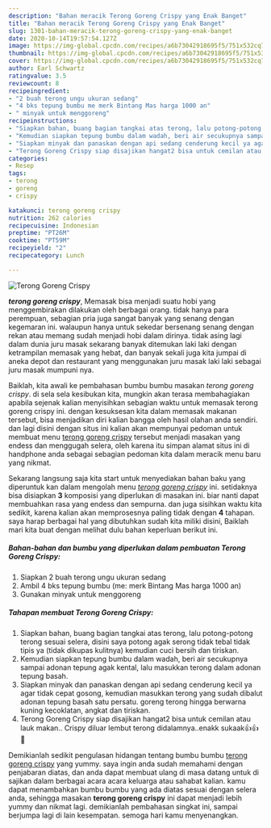 ```yaml
---
description: "Bahan meracik Terong Goreng Crispy yang Enak Banget"
title: "Bahan meracik Terong Goreng Crispy yang Enak Banget"
slug: 1301-bahan-meracik-terong-goreng-crispy-yang-enak-banget
date: 2020-10-14T19:57:54.127Z
image: https://img-global.cpcdn.com/recipes/a6b73042918695f5/751x532cq70/terong-goreng-crispy-foto-resep-utama.jpg
thumbnail: https://img-global.cpcdn.com/recipes/a6b73042918695f5/751x532cq70/terong-goreng-crispy-foto-resep-utama.jpg
cover: https://img-global.cpcdn.com/recipes/a6b73042918695f5/751x532cq70/terong-goreng-crispy-foto-resep-utama.jpg
author: Earl Schwartz
ratingvalue: 3.5
reviewcount: 8
recipeingredient:
- "2 buah terong ungu ukuran sedang"
- "4 bks tepung bumbu me merk Bintang Mas harga 1000 an"
- " minyak untuk menggoreng"
recipeinstructions:
- "Siapkan bahan, buang bagian tangkai atas terong, lalu potong-potong terong sesuai selera, disini saya potong agak serong tidak tebal tidak tipis ya (tidak dikupas kulitnya) kemudian cuci bersih dan tiriskan."
- "Kemudian siapkan tepung bumbu dalam wadah, beri air secukupnya sampai adonan tepung agak kental, lalu masukkan terong dalam adonan tepung basah."
- "Siapkan minyak dan panaskan dengan api sedang cenderung kecil ya agar tidak cepat gosong, kemudian masukkan terong yang sudah dibalut adonan tepung basah satu persatu. goreng terong hingga berwarna kuning kecoklatan, angkat dan tiriskan."
- "Terong Goreng Crispy siap disajikan hangat2 bisa untuk cemilan atau lauk makan.. Crispy diluar lembut terong didalamnya..enakk sukaak👍👍🤗"
categories:
- Resep
tags:
- terong
- goreng
- crispy

katakunci: terong goreng crispy 
nutrition: 262 calories
recipecuisine: Indonesian
preptime: "PT26M"
cooktime: "PT59M"
recipeyield: "2"
recipecategory: Lunch

---
```



![Terong Goreng Crispy](https://img-global.cpcdn.com/recipes/a6b73042918695f5/751x532cq70/terong-goreng-crispy-foto-resep-utama.jpg)

<b><i>terong goreng crispy</i></b>, Memasak bisa menjadi suatu hobi yang menggembirakan dilakukan oleh berbagai orang. tidak hanya para perempuan, sebagian pria juga sangat banyak yang senang dengan kegemaran ini. walaupun hanya untuk sekedar bersenang senang dengan rekan atau memang sudah menjadi hobi dalam dirinya. tidak asing lagi dalam dunia juru masak sekarang banyak ditemukan laki laki dengan ketrampilan memasak yang hebat, dan banyak sekali juga kita jumpai di aneka depot dan restaurant yang menggunakan juru masak laki laki sebagai juru masak mumpuni nya.



Baiklah, kita awali ke pembahasan bumbu bumbu masakan <i>terong goreng crispy</i>. di sela sela kesibukan kita, mungkin akan terasa membahagiakan apabila sejenak kalian menyisihkan sebagian waktu untuk memasak terong goreng crispy ini. dengan kesuksesan kita dalam memasak makanan tersebut, bisa menjadikan diri kalian bangga oleh hasil olahan anda sendiri. dan lagi disini dengan situs ini kalian akan mempunyai pedoman untuk membuat menu <u>terong goreng crispy</u> tersebut menjadi masakan yang endess dan menggugah selera, oleh karena itu simpan alamat situs ini di handphone anda sebagai sebagian pedoman kita dalam meracik menu baru yang nikmat.


Sekarang langsung saja kita start untuk menyediakan bahan baku yang diperuntuk kan dalam mengolah menu <u><i>terong goreng crispy</i></u> ini. setidaknya bisa disiapkan <b>3</b> komposisi yang diperlukan di masakan ini. biar nanti dapat membuahkan rasa yang endess dan sempurna. dan juga sisihkan waktu kita sedikit, karena kalian akan memprosesnya paling tidak dengan <b>4</b> tahapan. saya harap berbagai hal yang dibutuhkan sudah kita miliki disini, Baiklah mari kita buat dengan melihat dulu bahan keperluan berikut ini.

<!--inarticleads1-->

##### Bahan-bahan dan bumbu yang diperlukan dalam pembuatan Terong Goreng Crispy:

1. Siapkan 2 buah terong ungu ukuran sedang
1. Ambil 4 bks tepung bumbu (me: merk Bintang Mas harga 1000 an)
1. Gunakan  minyak untuk menggoreng




<!--inarticleads2-->

##### Tahapan membuat Terong Goreng Crispy:

1. Siapkan bahan, buang bagian tangkai atas terong, lalu potong-potong terong sesuai selera, disini saya potong agak serong tidak tebal tidak tipis ya (tidak dikupas kulitnya) kemudian cuci bersih dan tiriskan.
1. Kemudian siapkan tepung bumbu dalam wadah, beri air secukupnya sampai adonan tepung agak kental, lalu masukkan terong dalam adonan tepung basah.
1. Siapkan minyak dan panaskan dengan api sedang cenderung kecil ya agar tidak cepat gosong, kemudian masukkan terong yang sudah dibalut adonan tepung basah satu persatu. goreng terong hingga berwarna kuning kecoklatan, angkat dan tiriskan.
1. Terong Goreng Crispy siap disajikan hangat2 bisa untuk cemilan atau lauk makan.. Crispy diluar lembut terong didalamnya..enakk sukaak👍👍🤗




Demikianlah sedikit pengulasan hidangan tentang bumbu bumbu <u>terong goreng crispy</u> yang yummy. saya ingin anda sudah memahami dengan penjabaran diatas, dan anda dapat membuat ulang di masa datang untuk di sajikan dalam berbagai acara acara keluarga atau sahabat kalian. kamu dapat menambahkan bumbu bumbu yang ada diatas sesuai dengan selera anda, sehingga masakan <b>terong goreng crispy</b> ini dapat menjadi lebih yummy dan nikmat lagi. demikianlah pembahasan singkat ini, sampai berjumpa lagi di lain kesempatan. semoga hari kamu menyenangkan.
